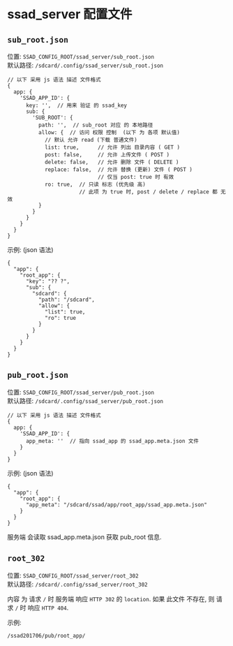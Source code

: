 <!-- config_file.md, ssad/doc/ssad_server/
  lang: zh_CN
-->

# ssad_server 配置文件


## `sub_root.json`

位置: `SSAD_CONFIG_ROOT/ssad_server/sub_root.json` <br />
默认路径: `/sdcard/.config/ssad_server/sub_root.json`

```
// 以下 采用 js 语法 描述 文件格式
{
  app: {
    'SSAD_APP_ID': {
      key: '',  // 用来 验证 的 ssad_key
      sub: {
        'SUB_ROOT': {
          path: '',  // sub_root 对应 的 本地路径
          allow: {  // 访问 权限 控制  (以下 为 各项 默认值)
            // 默认 允许 read (下载 普通文件)
            list: true,      // 允许 列出 目录内容 ( GET )
            post: false,     // 允许 上传文件 ( POST )
            delete: false,   // 允许 删除 文件 ( DELETE )
            replace: false,  // 允许 替换 (更新) 文件 ( POST )
                             // 仅当 post: true 时 有效
            ro: true,  // 只读 标志 (优先级 高)
                       // 此项 为 true 时, post / delete / replace 都 无效
          }
        }
      }
    }
  }
}
```

示例: (json 语法)
```
{
  "app": {
    "root_app": {
      "key": "?? ?",
      "sub": {
        "sdcard": {
          "path": "/sdcard",
          "allow": {
            "list": true,
            "ro": true
          }
        }
      }
    }
  }
}
```


## `pub_root.json`

位置: `SSAD_CONFIG_ROOT/ssad_server/pub_root.json` <br />
默认路径: `/sdcard/.config/ssad_server/pub_root.json`

```
// 以下 采用 js 语法 描述 文件格式
{
  app: {
    'SSAD_APP_ID': {
      app_meta: ''  // 指向 ssad_app 的 ssad_app.meta.json 文件
    }
  }
}
```

示例: (json 语法)
```
{
  "app": {
    "root_app": {
      "app_meta": "/sdcard/ssad/app/root_app/ssad_app.meta.json"
    }
  }
}
```

服务端 会读取 ssad_app.meta.json 获取 pub_root 信息.


## `root_302`

位置: `SSAD_CONFIG_ROOT/ssad_server/root_302` <br />
默认路径: `/sdcard/.config/ssad_server/root_302`

内容 为 请求 `/` 时 服务端 响应 `HTTP 302` 的 `location`.
如果 此文件 不存在, 则 请求 `/` 时 响应 `HTTP 404`.

示例:
```
/ssad201706/pub/root_app/
```


<!-- end config_file.md -->
